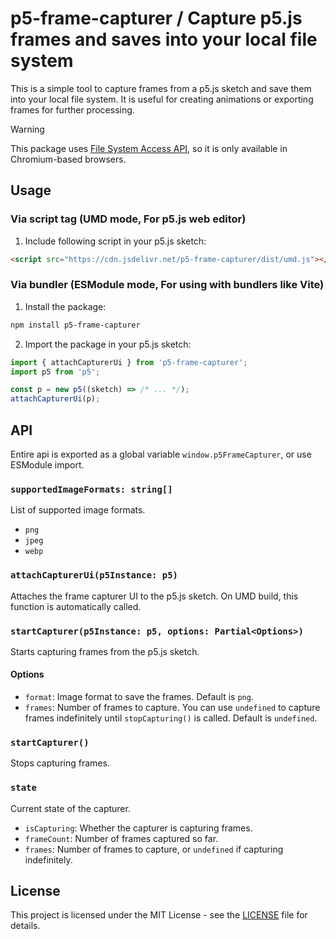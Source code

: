 # p5-frame-capturer / Capture p5.js frames and saves into your local file system

This is a simple tool to capture frames from a p5.js sketch and save them into your local file system.
It is useful for creating animations or exporting frames for further processing.

> [!WARNING]
> This package uses [File System Access API](https://developer.mozilla.org/en-US/docs/Web/API/File_System_API), so it is only available in Chromium-based browsers.

## Usage

### Via script tag (UMD mode, For p5.js web editor)

1. Include following script in your p5.js sketch:

```html
<script src="https://cdn.jsdelivr.net/p5-frame-capturer/dist/umd.js"></script>
```

### Via bundler (ESModule mode, For using with bundlers like Vite)

1. Install the package:

```bash
npm install p5-frame-capturer
```

2. Import the package in your p5.js sketch:

```javascript
import { attachCapturerUi } from 'p5-frame-capturer';
import p5 from 'p5';

const p = new p5((sketch) => /* ... */);
attachCapturerUi(p);
```

## API

Entire api is exported as a global variable `window.p5FrameCapturer`, or use ESModule import.

### `supportedImageFormats: string[]`

List of supported image formats.
- `png`
- `jpeg`
- `webp`

### `attachCapturerUi(p5Instance: p5)`

Attaches the frame capturer UI to the p5.js sketch.
On UMD build, this function is automatically called.

### `startCapturer(p5Instance: p5, options: Partial<Options>)`

Starts capturing frames from the p5.js sketch.

#### Options

- `format`: Image format to save the frames. Default is `png`.
- `frames`: Number of frames to capture. You can use `undefined` to capture frames indefinitely until `stopCapturing()` is called. Default is `undefined`.

### `startCapturer()`

Stops capturing frames.

### `state`

Current state of the capturer.

- `isCapturing`: Whether the capturer is capturing frames.
- `frameCount`: Number of frames captured so far.
- `frames`: Number of frames to capture, or `undefined` if capturing indefinitely.

## License

This project is licensed under the MIT License - see the [LICENSE](LICENSE) file for details.
